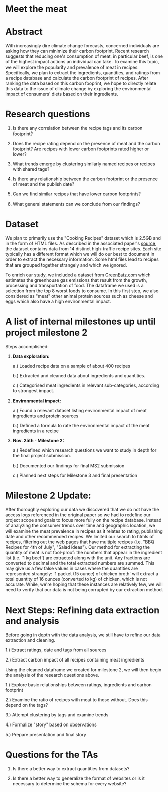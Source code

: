 # Meet the meat

# Abstract
With increasingly dire climate change forecasts, concerned individuals are asking how they can minimize their carbon footprint. Recent research suggests that reducing one's consumption of meat, in particular beef, is one of the highest impact actions an individual can take. To examine this topic, we will explore the popularity and prevalence of meat in recipes. Specifically, we plan to extract the ingredients, quantities, and ratings from a recipe database and calculate the carbon footprint of recipes. After ranking the data based on this carbon fooprint, we hope to directly relate this data to the issue of climate change by exploring the environmental impact of consumers' diets based on their ingredients.

# Research questions

1. Is there any correlation between the recipe tags and its carbon footprint?

2. Does the recipe rating depend on the presence of meat and the carbon footprint? Are recipes with lower carbon footprints rated higher or lower?

3. What trends emerge by clustering similarly named recipes or recipes with shared tags?

4. Is there any relationship between the carbon footprint or the presence of meat and the publish date?

5. Can we find similar recipes that have lower carbon footprints?

6. What general statements can we conclude from our findings?


# Dataset

We plan to primarily use the "Cooking Recipes" dataset which is 2.5GB and in the form of HTML files. As described in the associated paper's [source](http://infolab.stanford.edu/~west1/from-cookies-to-cooks/), the dataset contains data from 14 distinct high-traffic recipe sites. Each site typically has a different format which we will do our best to document in order to extract the necessary information. Some html files lead to recipes that are grouped together strangely and which we ignored.

To enrich our study, we included a dataset from [GreenEatz.com](https://www.greeneatz.com/foods-carbon-footprint.html) which estimates the greenhouse gas emissions that result from the growth, processing and transportation of food. The dataframe we used is a selection from the top 8 worst foods to consume. In this first step, we also considered as "meat" other animal protein sources such as cheese and eggs which also have a high environmental impact.

# A list of internal milestones up until project milestone 2
Steps accomplished:

1. **Data exploration:**

    a.) Loaded recipe data on a sample of about 400 recipes
    
    b.) Extracted and cleaned data about ingredients and quantities.
   
    c.) Categorised meat ingredients in relevant sub-categories, according to strongest impact. 

2. **Environmental impact:**

    a.) Found a relevant dataset listing environmental impact of meat ingredients and protein sources
    
    b.) Defined a formula to rate the environmental impact of the meat ingredients in a recipe
  
3. **Nov. 25th - Milestone 2:**

    a.) Redefined which research questions we want to study in depth for the final project submission.
    
    b.) Documented our findings for final MS2 submission 
    
    c.) Planned next steps for Milestone 3 and final presentation


# Milestone 2 Update: 

After thoroughly exploring our data we discovered that we do not have the access logs referenced in the original paper so we had to redefine our project scope and goals to focus more fully on the recipe database. Instead of analyzing the consumer trends over time and geographic location, we will examine the meat prevalence in recipes as it relates to rating, publishing date and other recommended recipes. We limited our search to htmls of recipes, filtering out the web pages that have multiple recipes (i.e. "BBQ Recipes for 4th of July", "Salad ideas"). Our method for extracting the quantity of meat is not fool-proof: the numbers that appear in the ingredient list (i.e. '1 kg beef') are extracted along with the unit. Any fractions are converted to decimal and the total extracted numbers are summed. This may give us a few false values in cases where the quantities are represented strangely: '1 packet (15 ounce) of chicken broth' will extract a total quantity of 16 ounces (converted to kg) of chicken, which is not accurate. While, we're hoping that these instances are relatively few, we will need to verify that our data is not being corrupted by our extraction method.


# Next Steps: Refining data extraction and analysis

Before going in depth with the data analysis, we still have to refine our data extraction and cleaning.

1.) Extract ratings, date and tags from all sources

2.) Extract carbon impact of all recipes containing meat ingredients

Using the cleaned dataframe we created for milestone 2, we will then begin the analysis of the research questions above.

1.) Explore basic relationships between ratings, ingredients and carbon footprint

2.) Examine the ratio of recipes with meat to those without. Does this depend on the tags?

3.) Attempt clustering by tags and examine trends

4.) Formalize "story" based on observations

5.) Prepare presentation and final story

# Questions for the TAs

1) Is there a better way to extract quantities from datasets?

2) Is there a better way to generalize the format of websites or is it necessary to determine the schema for every website?
